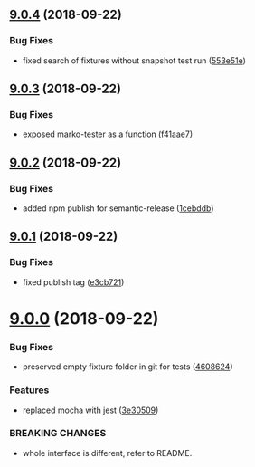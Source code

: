 ## [9.0.4](https://github.com/oxala/marko-tester/compare/v9.0.3...v9.0.4) (2018-09-22)


### Bug Fixes

* fixed search of fixtures without snapshot test run ([553e51e](https://github.com/oxala/marko-tester/commit/553e51e))

## [9.0.3](https://github.com/oxala/marko-tester/compare/v9.0.2...v9.0.3) (2018-09-22)


### Bug Fixes

* exposed marko-tester as a function ([f41aae7](https://github.com/oxala/marko-tester/commit/f41aae7))

## [9.0.2](https://github.com/oxala/marko-tester/compare/v9.0.1...v9.0.2) (2018-09-22)


### Bug Fixes

* added npm publish for semantic-release ([1cebddb](https://github.com/oxala/marko-tester/commit/1cebddb))

## [9.0.1](https://github.com/oxala/marko-tester/compare/v9.0.0...v9.0.1) (2018-09-22)


### Bug Fixes

* fixed publish tag ([e3cb721](https://github.com/oxala/marko-tester/commit/e3cb721))

# [9.0.0](https://github.com/oxala/marko-tester/compare/v8.5.1...v9.0.0) (2018-09-22)


### Bug Fixes

* preserved empty fixture folder in git for tests ([4608624](https://github.com/oxala/marko-tester/commit/4608624))


### Features

* replaced mocha with jest ([3e30509](https://github.com/oxala/marko-tester/commit/3e30509))


### BREAKING CHANGES

* whole interface is different, refer to README.
